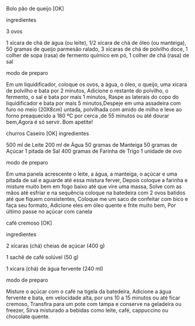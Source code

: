 Bolo pão de queijo [OK]

ingredientes

3 ovos

1 xícara de chá de água (ou leite), 1/2 xícara de chá de óleo (ou manteiga), 50 gramas de queijo parmesão ralado, 3 xícaras de chá de polvilho doce, 1 colher de sopa (rasa) de fermento químico em pó, 1 colher de chá (rasa) de sal

modo de preparo

Em um liquidificador, coloque os ovos, a água, o óleo, o queijo, uma xícara de polvilho e bata por 2 minutos, Adicione o restante do polvilho, o fermento, o sal e bata por mais 1 minutos, Raspe as laterais do copo do liquidificador e bata por mais 5 minutos,Despeje em uma assadeira com furo no meio (20X8cm) untada, polvilhada com amido de milho e leve ao forno preaquecido a 180 ºC por cerca ,de 55 minutos ou até dourar bem,Agora é só servir. Bom apetite!

churros Caseiro [OK]
ingredientes

500 ml de Leite
200 ml de Água
50 gramas de Manteiga
50 gramas de Açúcar
1 pitada de Sal
400 gramas de Farinha de Trigo
1 unidade de ovo

modo de preparo

Em uma panela acrescente o leite, a água, a manteiga, o açúcar e uma pitada de sal e aguarde até essa mistura ferver, Depois coloque a farinha e misture muito bem em fogo baixo até que vire uma massa, Solve com as mãos até esfriar e na sequência coloque na batedeira com 2 ovos batidos até que fiquem consistentes, Coloque me um saco de confeitar com bico e faça seu formato, Adicione eles em óleo quente e frite muito bem, Por último passe no açúcar com canela

café cremoso [OK]

ingredientes

2 xícaras (chá) cheias de açúcar (400 g)

1 sachê de café solúvel (50 g)

1 xícara (chá) de água fervente (240 ml)

modo de preparo

Misture o açúcar com o café na tigela da batedeira, Adicione a água fervente e bata, em velocidade alta, por uns 10 a 15 minutos ou até ficar cremoso, Transfira para um pote com tampa e conserve na geladeira ou freezer, Sirva misturado a bebidas como leite, café, cappuccino ou chocolate quente.
